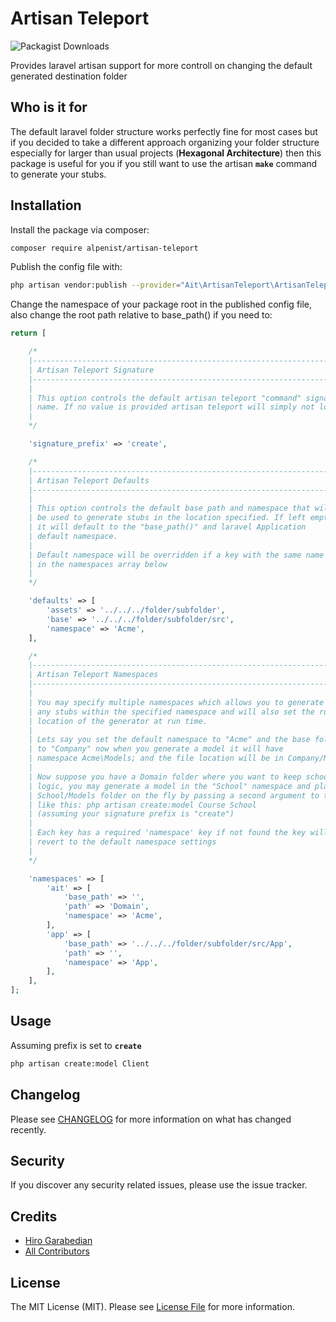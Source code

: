 # Artisan Teleport

![Packagist Downloads](https://img.shields.io/packagist/dt/alpenist/artisan-teleport?color=green&label=Downloads&logo=Github&style=for-the-badge)

Provides laravel artisan support for more controll on changing the default generated destination folder

## Who is it for
The default laravel folder structure works perfectly fine for most cases but if you decided to take a different approach organizing your folder structure especially for larger than usual projects (**Hexagonal Architecture**) then this package is useful for you if you still want to use the artisan **`make`** command to generate your stubs.

## Installation

Install the package via composer:

```bash
composer require alpenist/artisan-teleport
```


Publish the config file with:
```bash
php artisan vendor:publish --provider="Ait\ArtisanTeleport\ArtisanTeleportServiceProvider" --tag="config"
```

Change the namespace of your package root in the published config file, also change the root path relative to base_path() if you need to:

```php
return [

    /*
    |--------------------------------------------------------------------------
    | Artisan Teleport Signature
    |--------------------------------------------------------------------------
    |
    | This option controls the default artisan teleport "command" signature,
    | name. If no value is provided artisan teleport will simply not load.
    |
    */

    'signature_prefix' => 'create',

    /*
    |--------------------------------------------------------------------------
    | Artisan Teleport Defaults
    |--------------------------------------------------------------------------
    |
    | This option controls the default base path and namespace that will
    | be used to generate stubs in the location specified. If left empty
    | it will default to the "base_path()" and laravel Application
    | default namespace.
    |
    | Default namespace will be overridden if a key with the same name is found
    | in the namespaces array below
    |
    */

    'defaults' => [
        'assets' => '../../../folder/subfolder',
        'base' => '../../../folder/subfolder/src',
        'namespace' => 'Acme',
    ],

    /*
    |--------------------------------------------------------------------------
    | Artisan Teleport Namespaces
    |--------------------------------------------------------------------------
    |
    | You may specify multiple namespaces which allows you to generate
    | any stubs within the specified namespace and will also set the root
    | location of the generator at run time.
    |
    | Lets say you set the default namespace to "Acme" and the base folder
    | to "Company" now when you generate a model it will have
    | namespace Acme\Models; and the file location will be in Company/Models
    |
    | Now suppose you have a Domain folder where you want to keep school course related
    | logic, you may generate a model in the "School" namespace and place it under
    | School/Models folder on the fly by passing a second argument to the artisan command
    | like this: php artisan create:model Course School
    | (assuming your signature prefix is "create")
    |
    | Each key has a required 'namespace' key if not found the key will be discarded and will
    | revert to the default namespace settings
    |
    */

    'namespaces' => [
        'ait' => [
            'base_path' => '',
            'path' => 'Domain',
            'namespace' => 'Acme',
        ],
        'app' => [
            'base_path' => '../../../folder/subfolder/src/App',
            'path' => '',
            'namespace' => 'App',
        ],
    ],
];
```

## Usage
Assuming prefix is set to **`create`**
``` bash
php artisan create:model Client
```


## Changelog

Please see [CHANGELOG](CHANGELOG.md) for more information on what has changed recently.


## Security

If you discover any security related issues, please use the issue tracker.

## Credits

- [Hiro Garabedian](https://github.com/Ait)
- [All Contributors](../../contributors)

## License

The MIT License (MIT). Please see [License File](LICENSE.md) for more information.
